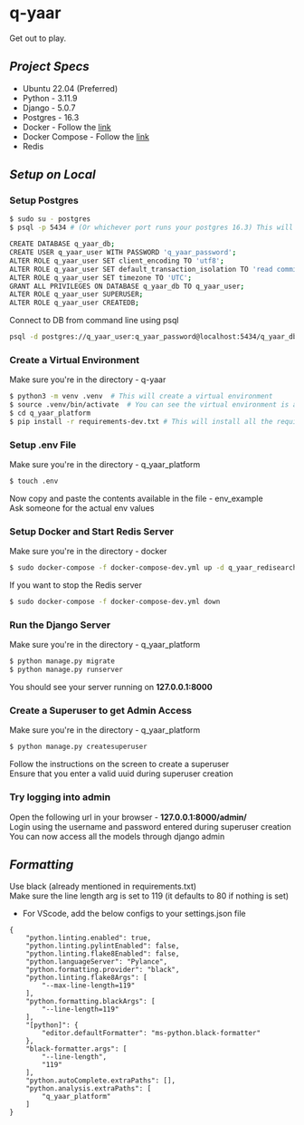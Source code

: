 # q-yaar
Get out to play.

## ***Project Specs***
* Ubuntu 22.04 (Preferred)
* Python - 3.11.9
* Django - 5.0.7
* Postgres - 16.3
* Docker - Follow the [link](https://docs.docker.com/get-docker/)
* Docker Compose - Follow the [link](https://docs.docker.com/compose/install/)
* Redis

## ***Setup on Local***

### Setup Postgres
```bash
$ sudo su - postgres 
$ psql -p 5434 # (Or whichever port runs your postgres 16.3) This will open psql shell, follow these commands

CREATE DATABASE q_yaar_db;
CREATE USER q_yaar_user WITH PASSWORD 'q_yaar_password';
ALTER ROLE q_yaar_user SET client_encoding TO 'utf8';
ALTER ROLE q_yaar_user SET default_transaction_isolation TO 'read committed';
ALTER ROLE q_yaar_user SET timezone TO 'UTC';
GRANT ALL PRIVILEGES ON DATABASE q_yaar_db TO q_yaar_user;
ALTER ROLE q_yaar_user SUPERUSER;
ALTER ROLE q_yaar_user CREATEDB;
```
Connect to DB from command line using psql
```bash
psql -d postgres://q_yaar_user:q_yaar_password@localhost:5434/q_yaar_db # Use the applicable port number
```

### Create a Virtual Environment
Make sure you're in the directory - q-yaar
```bash
$ python3 -m venv .venv  # This will create a virtual environment
$ source .venv/bin/activate  # You can see the virtual environment is active
$ cd q_yaar_platform
$ pip install -r requirements-dev.txt # This will install all the requirements
```

### Setup .env File
Make sure you're in the directory - q_yaar_platform
```bash
$ touch .env
```
Now copy and paste the contents available in the file - env_example <br />
Ask someone for the actual env values

### Setup Docker and Start Redis Server
Make sure you're in the directory - docker
```bash
$ sudo docker-compose -f docker-compose-dev.yml up -d q_yaar_redisearch
```

If you want to stop the Redis server
```bash
$ sudo docker-compose -f docker-compose-dev.yml down
```

### Run the Django Server
Make sure you're in the directory - q_yaar_platform

```bash
$ python manage.py migrate
$ python manage.py runserver
```
You should see your server running on __127.0.0.1:8000__ 

### Create a Superuser to get Admin Access
Make sure you're in the directory - q_yaar_platform
```bash
$ python manage.py createsuperuser
```
Follow the instructions on the screen to create a superuser <br />
Ensure that you enter a valid uuid during superuser creation

### Try logging into admin
Open the following url in your browser - __127.0.0.1:8000/admin/__ <br />
Login using the username and password entered during superuser creation <br />
You can now access all the models through django admin

## ***Formatting***
Use black (already mentioned in requirements.txt) <br />
Make sure the line length arg is set to 119 (it defaults to 80 if nothing is set)

* For VScode, add the below configs to your settings.json file

```
{
    "python.linting.enabled": true,
    "python.linting.pylintEnabled": false,
    "python.linting.flake8Enabled": false,
    "python.languageServer": "Pylance",
    "python.formatting.provider": "black",
    "python.linting.flake8Args": [
        "--max-line-length=119"
    ],
    "python.formatting.blackArgs": [
        "--line-length=119"
    ],
    "[python]": {
        "editor.defaultFormatter": "ms-python.black-formatter"
    },
    "black-formatter.args": [
        "--line-length",
        "119"
    ],
    "python.autoComplete.extraPaths": [],
    "python.analysis.extraPaths": [
        "q_yaar_platform"
    ]
}
```